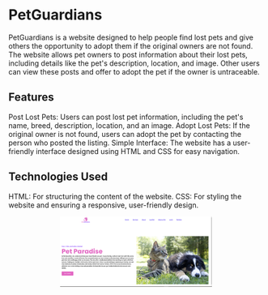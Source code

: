 # PetGuardians
PetGuardians is a website designed to help people find lost pets and give others the opportunity to adopt them if the original owners are not found. The website allows pet owners to post information about their lost pets, including details like the pet's description, location, and image. Other users can view these posts and offer to adopt the pet if the owner is untraceable.

## Features
Post Lost Pets: Users can post lost pet information, including the pet's name, breed, description, location, and an image.
Adopt Lost Pets: If the original owner is not found, users can adopt the pet by contacting the person who posted the listing.
Simple Interface: The website has a user-friendly interface designed using HTML and CSS for easy navigation.
## Technologies Used
HTML: For structuring the content of the website.
CSS: For styling the website and ensuring a responsive, user-friendly design.

<p align="center">
  <img src="PetGuardians.png" alt="Image 1" width="300"/>

</p>
